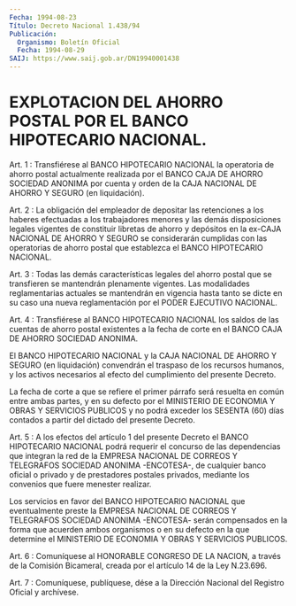 ```yaml
---
Fecha: 1994-08-23
Título: Decreto Nacional 1.438/94
Publicación:
  Organismo: Boletín Oficial
  Fecha: 1994-08-29
SAIJ: https://www.saij.gob.ar/DN19940001438
---
```

# EXPLOTACION DEL AHORRO POSTAL POR EL BANCO HIPOTECARIO NACIONAL.

<a id="1"></a>
Art.  1  :  Transfiérese  al  BANCO  HIPOTECARIO  NACIONAL  la operatoria  de  ahorro  postal  actualmente  realizada por el BANCO CAJA  DE  AHORRO  SOCIEDAD ANONIMA por cuenta y orden  de  la  CAJA NACIONAL DE AHORRO Y SEGURO (en liquidación).

<a id="2"></a>
Art.  2  :  La  obligación  del  empleador  de  depositar  las retenciones  a  los haberes efectuadas a los trabajadores menores y las demás disposiciones  legales vigentes de constituir libretas de ahorro y depósitos en la ex-CAJA  NACIONAL  DE  AHORRO  Y SEGURO se considerarán  cumplidas  con  las operatorias de ahorro postal  que establezca el BANCO HIPOTECARIO NACIONAL.

<a id="3"></a>
Art.  3  :  Todas las demás características legales del ahorro postal que se transfieren  se  mantendrán  plenamente vigentes. Las modalidades  reglamentarias  actuales  se  mantendrán  en  vigencia hasta  tanto  se dicte en su caso una nueva reglamentación  por  el PODER EJECUTIVO NACIONAL.

<a id="4"></a>
Art. 4 : Transfiérese al BANCO HIPOTECARIO NACIONAL los saldos de las  cuentas  de ahorro postal existentes a la fecha de corte en el BANCO CAJA DE AHORRO SOCIEDAD ANONIMA.

El BANCO HIPOTECARIO  NACIONAL  y  la  CAJA  NACIONAL  DE AHORRO Y SEGURO  (en  liquidación)  convendrán  el  traspaso de los recursos humanos, y los activos necesarios al efecto  del  cumplimiento  del presente Decreto.

La  fecha  de  corte  a  que  se  refiere  el  primer párrafo será resuelta  en  común  entre  ambas  partes, y en su defecto  por  el MINISTERIO  DE ECONOMIA Y OBRAS Y SERVICIOS  PUBLICOS  y  no  podrá exceder los SESENTA  (60)  días  contados  a partir del dictado del presente Decreto.

<a id="5"></a>
Art.  5 : A los efectos del artículo 1 del presente Decreto el BANCO HIPOTECARIO  NACIONAL  podrá  requerir  el  concurso  de  las dependencias  que integran la red de la EMPRESA NACIONAL DE CORREOS Y  TELEGRAFOS  SOCIEDAD  ANONIMA  -ENCOTESA-,  de  cualquier  banco oficial o privado  y de prestadores postales privados, mediante los convenios que fuere menester realizar.

Los  servicios  en  favor   del  BANCO  HIPOTECARIO  NACIONAL  que eventualmente preste la EMPRESA  NACIONAL  DE  CORREOS Y TELEGRAFOS SOCIEDAD  ANONIMA  -ENCOTESA-  serán compensados en  la  forma  que acuerden ambos organismos o en su  defecto  en  la que determine el MINISTERIO DE ECONOMIA Y OBRAS Y SERVICIOS PUBLICOS.

<a id="6"></a>
Art.  6  :  Comuníquese  al HONORABLE CONGRESO DE LA NACION, a través de la Comisión Bicameral,  creada  por  el artículo 14 de la Ley N.23.696.

<a id="7"></a>
Art. 7 : Comuníquese, publíquese, dése a la Dirección Nacional del Registro Oficial y archívese.